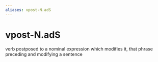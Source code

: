 ```yaml
---
aliases: vpost-N.adS
---
```

# vpost-N.adS

verb postposed to a nominal expression which modifies it, that phrase preceding and modifying a sentence